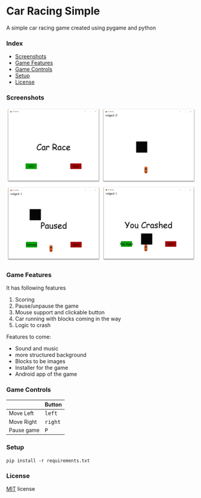 # Car Racing Simple
A simple car racing game created using pygame and python

### Index
- [Screenshots](#screenshot)
- [Game Features](#feature)
- [Game Controls](#controls)
- [Setup](#setup)
- [License](#license)


### <a name="screenshot"></a>Screenshots

![Screenshots](/doc/screenshots.png)

### <a name="feature"></a>Game Features
It has following features
1. Scoring
2. Pause/unpause the game
3. Mouse support and clickable button
3. Car running with blocks coming in the way
4. Logic to crash 

Features to come:
- Sound and music
- more structured background 
- Blocks to be images
- Installer for the game
- Android app of the game

### <a name="controls"></a>Game Controls

|              | Button              |
|--------------|---------------------|
| Move Left    | <kbd>left</kbd>     |
| Move Right   | <kbd>right</kbd>    |
| Pause game   | <kbd>P</kbd>        | 

### <a name="setup"></a>Setup 

````
pip install -r requirements.txt
````

### <a name="license"></a>License
[MIT](LICENSE) license